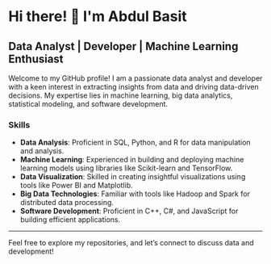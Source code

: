 # Hi there! 👋 I'm Abdul Basit

## Data Analyst | Developer | Machine Learning Enthusiast

Welcome to my GitHub profile! I am a passionate data analyst and developer with a keen interest in extracting insights from data and driving data-driven decisions. My expertise lies in machine learning, big data analytics, statistical modeling, and software development.

### Skills
- **Data Analysis**: Proficient in SQL, Python, and R for data manipulation and analysis.
- **Machine Learning**: Experienced in building and deploying machine learning models using libraries like Scikit-learn and TensorFlow.
- **Data Visualization**: Skilled in creating insightful visualizations using tools like Power BI and Matplotlib.
- **Big Data Technologies**: Familiar with tools like Hadoop and Spark for distributed data processing.
- **Software Development**: Proficient in C++, C#, and JavaScript for building efficient applications.

---

Feel free to explore my repositories, and let’s connect to discuss data and development!
